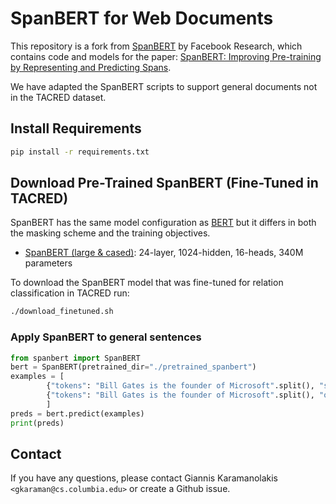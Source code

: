 # SpanBERT for Web Documents
This repository is a fork from [SpanBERT](https://github.com/facebookresearch/SpanBERT) by Facebook Research, which contains code and models for the paper: [SpanBERT: Improving Pre-training by Representing and Predicting Spans](https://arxiv.org/abs/1907.10529).

We have adapted the SpanBERT scripts to support general documents not in the TACRED dataset. 

## Install Requirements

```bash
pip install -r requirements.txt
```

## Download Pre-Trained SpanBERT (Fine-Tuned in TACRED)
SpanBERT has the same model configuration as [BERT](https://github.com/google-research/bert) but it differs in
both the masking scheme and the training objectives.

* [SpanBERT (large & cased)](https://dl.fbaipublicfiles.com/fairseq/models/spanbert_hf.tar.gz): 24-layer, 1024-hidden, 16-heads, 340M parameters

To download the SpanBERT model that was fine-tuned for relation classification in TACRED run: 

```bash
./download_finetuned.sh
```

### Apply SpanBERT to general sentences

```python
from spanbert import SpanBERT
bert = SpanBERT(pretrained_dir="./pretrained_spanbert")
examples = [
        {"tokens": "Bill Gates is the founder of Microsoft".split(), "subj": ('Bill Gates', "PERSON", (0,1)), "obj": ('Microsoft', "ORGANIZATION", (6,6))},
        {"tokens": "Bill Gates is the founder of Microsoft".split(), "obj": ('Bill Gates', "PERSON", (0,1)), "subj": ('Microsoft', "ORGANIZATION", (6,6))}
        ]
preds = bert.predict(examples)
print(preds)
```


## Contact
If you have any questions, please contact Giannis Karamanolakis `<gkaraman@cs.columbia.edu>` or create a Github issue.
